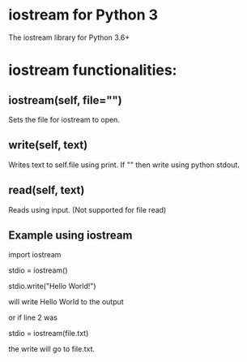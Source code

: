 # iostream for Python 3
The iostream library for Python 3.6+

# iostream functionalities:

## iostream(self, file="")
Sets the file for iostream to open.

## write(self, text)
Writes text to self.file using print. If "" then write using python stdout.

## read(self, text)
Reads using input. (Not supported for file read)


## Example using iostream
import iostream

stdio = iostream()

stdio.write("Hello World!")

will write Hello World to the output

or if line 2 was

stdio = iostream(file.txt)

the write will go to file.txt.
